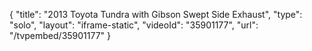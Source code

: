 {
    "title": "2013 Toyota Tundra with Gibson Swept Side Exhaust",
    "type": "solo",
    "layout": "iframe-static",
    "videoId": "35901177",
    "url": "\/tvpembed\/35901177"
}